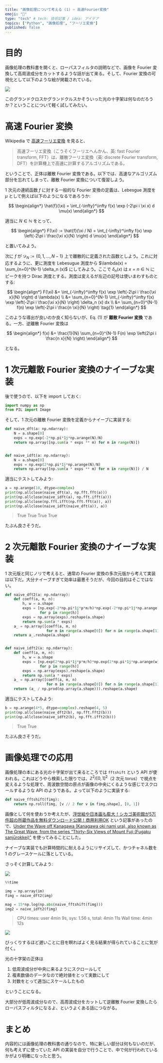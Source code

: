 ```yaml
---
title: "画像処理について考える (1) — 高速Fourier変換"
emoji: "🎨"
type: "tech" # tech: 技術記事 / idea: アイデア
topics: ["Python", "画像処理", "フーリエ変換"]
published: false
---
```


# 目的

画像処理の教科書を開くと、ローパスフィルタの説明などで、画像を Fourier 変換して高周波成分をカットするような話が出て来る。そして、Fourier 変換の可視化として以下のような絵が掲載されている。

![](/images/dwd-image-processing01/001.png)

このグランドクロスかグランドクルスかそういった光の十字架は何なのだろうか？ということについて軽く試してみたい。

# 高速 Fourier 変換

Wikipedia で [高速フーリエ変換](https://ja.wikipedia.org/wiki/%E9%AB%98%E9%80%9F%E3%83%95%E3%83%BC%E3%83%AA%E3%82%A8%E5%A4%89%E6%8F%9B) を見ると、

> 高速フーリエ変換（こうそくフーリエへんかん、英: fast Fourier transform, FFT）は、離散フーリエ変換（英: discrete Fourier transform, DFT）を計算機上で高速に計算するアルゴリズムである。

ということで、正体は離散 Fourier 変換である。以下では、高速なアルゴリズム部分を忘れてしまって、離散 Fourier 変換について復習しよう。

1 次元の連続函数 $f$ に対する一般的な Fourier 変換の定義は、Lebesgue 測度を $\mu$ として例えば以下のようになるであろうか:

$$
\begin{align*}
\hat{f}(\xi) = \int_{-\infty}^\infty f(x) \exp (-2\pi i \xi x) d \mu(x)
\end{align*}
$$

適当に $N \in \mathbb{N}$ をとって、

$$
\begin{align*}
F(\xi) := \hat{f}(\xi / N) = \int_{-\infty}^\infty f(x) \exp \left(-2\pi i \frac{\xi x}{N} \right) d \mu(x)
\end{align*}
$$

と置いてみよう。

次に $f$ が $\mathcal{D}_N := \{0, 1, \ldots, N-1 \}$ 上で離散的に定義された函数としよう。これに対応するように、更に測度を Lebesugue 測度から $\lambda(x) = \sum_{n=0}^{N-1} \delta_n (x)$ にしてみよう。ここで $\delta_n (x)$ は $x = n \in \mathbb{N}$ にピークを持つ Dirac 測度とする。測度は変えるが左辺の記号は使いまわすものとする:

$$
\begin{align*}
F(\xi) &= \int_{-\infty}^\infty f(x) \exp \left(-2\pi i \frac{\xi x}{N} \right) d \lambda(x) \\
&= \sum_{n=0}^{N-1} \int_{-\infty}^\infty f(x) \exp \left(-2\pi i \frac{\xi x}{N} \right) \delta_n (x) dx \\
&= \sum_{n=0}^{N-1} f(n) \exp \left(-2\pi i \frac{n \xi}{N} \right)
\tag{1}
\end{align*}
$$

このような導出が良いのか良く知らないが、Eq. (1) が **離散 Fourier 変換** である。一方、逆離散 Fourier 変換は

$$
\begin{align*}
f(x) &= \frac{1}{N} \sum_{n=0}^{N-1} F(n) \exp \left(2\pi i \frac{n x}{N} \right)
\end{align*}
$$

となる。

# 1 次元離散 Fourier 変換のナイーブな実装

後で使うので、以下を import しておく:

```python
import numpy as np
from PIL import Image
```

そして、1 次元の離散 Fourier 変換を定義からナイーブに実装する:

```python
def naive_dft(a: np.ndarray):
    N = a.shape[0]
    exps = np.exp(-2*np.pi*1j*np.arange(N)/N)
    return np.array([np.sum(a * exps ** m) for m in range(N)])


def naive_idft(a: np.ndarray):
    N = a.shape[0]
    exps = np.exp(2*np.pi*1j*np.arange(N)/N)
    return np.array([np.sum(a * exps ** m) for m in range(N)]) / N
```

適当にテストしてみよう:

```python
a = np.arange(10, dtype=complex)
print(np.allclose(naive_dft(a), np.fft.fft(a)))
print(np.allclose(naive_idft(a), np.fft.ifft(a)))
print(np.allclose(np.fft.ifft(np.fft.fft(a)), a))
print(np.allclose(naive_idft(naive_dft(a)), a))
```

> True
> True
> True
> True

たぶん良さそうだ。

# 2 次元離散 Fourier 変換のナイーブな実装

1 次元版と同じノリで考えると、通常の Fourier 変換の多次元版から考えて実装は以下だ。大分ナイーブすぎて効率は最悪そうだが、今回の目的はそこではない。

```python
def naive_dft2(a: np.ndarray):
    def coeff(a, m, n):
        h, w = a.shape
        exps = [np.exp(-2*np.pi*1j*p*m/h)*np.exp(-2*np.pi*1j*np.arange(w)*n/w)
                for p in range(h)]
        exps = np.array(exps).reshape(a.shape)
        return np.sum(a * exps)
    a_ = np.array([coeff(a, m, n)
                   for m in range(a.shape[0]) for n in range(a.shape[1])])
    return a_.reshape(a.shape)


def naive_idft2(a: np.ndarray):
    def coeff(a, m, n):
        h, w = a.shape
        exps = [np.exp(2*np.pi*1j*p*m/h)*np.exp(2*np.pi*1j*np.arange(w)*n/w)
                for p in range(h)]
        exps = np.array(exps).reshape(a.shape)
        return np.sum(a * exps)
    a_ = np.array([coeff(a, m, n)
                   for m in range(a.shape[0]) for n in range(a.shape[1])])
    return (a_ / np.prod(np.array(a.shape))).reshape(a.shape)
```

適当にテストしてみよう:

```python
b = np.arange(4*5, dtype=complex).reshape(4, 5)
print(np.allclose(naive_dft2(b), np.fft.fft2(b)))
print(np.allclose(naive_idft2(b), np.fft.ifft2(b)))
```

> True
> True

たぶん良さそうだ。

# 画像処理での応用

画像処理の本にある光の十字架が出て来るところでは `fftshift` という API が使われる。これはどうやら検索した限りでは、$\mathbb{Z}^2 / [0, 1]^2$（2 次元 torus）で視点を変えるような処理で、周波数空間の原点が画像の中央にくるような感じでスクロールするような API のようである。よって以下のように実装する:

```python
def naive_fftshift(fimg):
    return np.roll(fimg, [v // 2 for v in fimg.shape], [0, 1])
```

画像として何を使おうか考えたが、[浮世絵や日本画も膨大！シカゴ美術館が5万件超の所蔵作品を無料ダウンロード公開！商用利用OK](https://mag.japaaan.com/archives/84771) という記事があったので、[Under the Wave off Kanagawa (Kanagawa oki nami ura), also known as The Great Wave, from the series “Thirty-Six Views of Mount Fuji (Fugaku sanjūrokkei)”](https://www.artic.edu/artworks/24645/under-the-wave-off-kanagawa-kanagawa-oki-nami-ura-also-known-as-the-great-wave-from-the-series-thirty-six-views-of-mount-fuji-fugaku-sanj%E7%AC%9Brokkei) を使ってみることにした。

ナイーブな実装でも計算時間的に耐えるようにリサイズして、かつチャネル数を 1 のグレースケールに落としている。

さっそく計算してみよう:

![](/images/dwd-image-processing01/002.png)

```python
%%time

img = np.array(im)
fimg = naive_dft2(img)

mag = 15*np.log(np.abs(naive_fftshift(fimg)))
img2 = naive_idft2(fimg)
```

> CPU times: user 4min 9s, sys: 1.56 s, total: 4min 11s
> Wall time: 4min 12s

![](/images/dwd-image-processing01/003.png)

びっくりするほど遅いことに目を瞑ればよく見る結果が得られていることに気が付く。

光の十字架の正体は

1. 低周波成分が中央に来るようにスクロールして
2. 複素数値のデータなので絶対値をとって実数にして
3. 対数をとって適当にスケールしたもの

ということになる。

大部分が低周波成分なので、高周波成分をカットして逆離散 Fourier 変換したらローパスフィルタになるよ、というよくある話につながる。

# まとめ

内容的には画像処理の教科書の通りなので、特に新しい部分は何もないのだが、何も考えずに使っていた API の実装を自分で行うことで、中で何が行われているかがより明確になったと思う。

